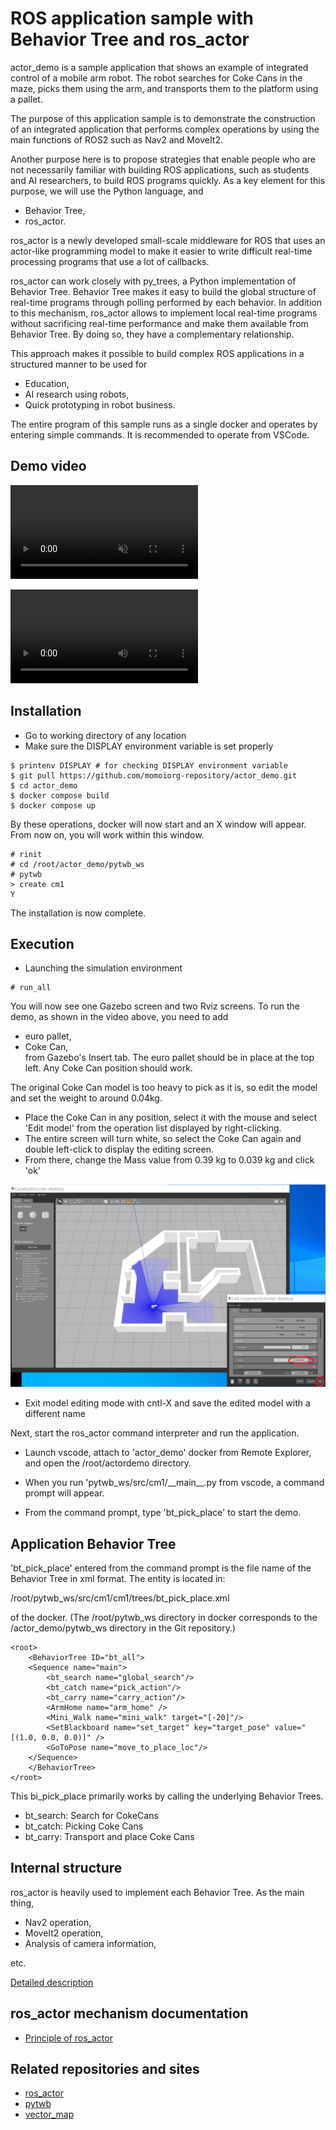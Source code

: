 # ROS application sample with Behavior Tree and ros_actor
actor_demo is a sample application that shows an example of integrated control of a mobile arm robot. The robot searches for Coke Cans in the maze, picks them using the arm, and transports them to the platform using a pallet.

The purpose of this application sample is to demonstrate the construction of an integrated application that performs complex operations by using the main functions of ROS2 such as Nav2 and MoveIt2.

Another purpose here is to propose strategies that enable people who are not necessarily familiar with building ROS applications, such as students and AI researchers, to build ROS programs quickly. As a key element for this purpose, we will use the Python language, and
- Behavior Tree,
- ros_actor.

ros_actor is a newly developed small-scale middleware for ROS that uses an actor-like programming model to make it easier to write difficult real-time processing programs that use a lot of callbacks.

ros_actor can work closely with py_trees, a Python implementation of Behavior Tree. Behavior Tree makes it easy to build the global structure of real-time programs through polling performed by each behavior. In addition to this mechanism, ros_actor allows to implement local real-time programs without sacrificing real-time performance and make them available from Behavior Tree. By doing so, they have a complementary relationship.

This approach makes it possible to build complex ROS applications in a structured manner to be used for
- Education,
- AI research using robots,
- Quick prototyping in robot business.

The entire program of this sample runs as a single docker and operates by entering simple commands. It is recommended to operate from VSCode.

## Demo video
<div><video controls src="doc/demo.mp4" muted="false"></video></div>

![demo video](doc/demo.mp4)

## Installation
- Go to working directory of any location
- Make sure the DISPLAY environment variable is set properly

```
$ printenv DISPLAY # for checking DISPLAY environment variable
$ git pull https://github.com/momoiorg-repository/actor_demo.git
$ cd actor_demo
$ docker compose build
$ docker compose up
```

By these operations, docker will now start and an X window will appear. From now on, you will work within this window.

```
# rinit
# cd /root/actor_demo/pytwb_ws
# pytwb
> create cm1
Y
```

The installation is now complete.

## Execution
- Launching the simulation environment

```
# run_all
```

You will now see one Gazebo screen and two Rviz screens.
To run the demo, as shown in the video above, you need to add
- euro pallet,
- Coke Can,  
from Gazebo's Insert tab. The euro pallet should be in place at the top left. Any Coke Can position should work.

The original Coke Can model is too heavy to pick as it is, so edit the model and set the weight to around 0.04kg.
- Place the Coke Can in any position, select it with the mouse and select 'Edit model' from the operation list displayed by right-clicking.
- The entire screen will turn white, so select the Coke Can again and double left-click to display the editing screen.
- From there, change the Mass value from 0.39 kg to 0.039 kg and click 'ok'

![Edit Coke Can properties](doc/weight.png)

- Exit model editing mode with cntl-X and save the edited model with a different name

Next, start the ros_actor command interpreter and run the application.
- Launch vscode, attach to 'actor_demo' docker from Remote Explorer, and open the /root/actordemo directory.

- When you run 'pytwb_ws/src/cm1/\_\_main\_\_.py from vscode, a command prompt will appear.

- From the command prompt, type 'bt_pick_place' to start the demo.

## Application Behavior Tree
'bt_pick_place' entered from the command prompt is the file name of the Behavior Tree in xml format. The entity is located in: 

/root/pytwb_ws/src/cm1/cm1/trees/bt_pick_place.xml  

of the docker.
(The /root/pytwb_ws directory in docker corresponds to the /actor_demo/pytwb_ws directory in the Git repository.)

```
<root>
    <BehaviorTree ID="bt_all">
    <Sequence name="main">
        <bt_search name="global_search"/>
        <bt_catch name="pick_action"/>
        <bt_carry name="carry_action"/>
        <ArmHome name="arm_home" />
        <Mini_Walk name="mini_walk" target="[-20]"/>
        <SetBlackboard name="set_target" key="target_pose" value="[(1.0, 0.0, 0.0)]" />
        <GoToPose name="move_to_place_loc"/>
    </Sequence>
    </BehaviorTree>
</root>
```

This bi_pick_place primarily works by calling the underlying Behavior Trees.
- bt_search: Search for CokeCans
- bt_catch: Picking Coke Cans
- bt_carry: Transport and place Coke Cans

## Internal structure
ros_actor is heavily used to implement each Behavior Tree. As the main thing,
- Nav2 operation,
- MoveIt2 operation,
- Analysis of camera information,

etc.

[Detailed description](doc/app.pdf)

## ros_actor mechanism documentation
- [Principle of ros_actor](doc/actor.pdf)

## Related repositories and sites
- [ros_actor](https://github.com/momoiorg-repository/ros_actor)
- [pytwb](https://github.com/momoiorg-repository/pytwb_demo)
- [vector_map](https://github.com/RobotSpatialCognition/vector_map)
